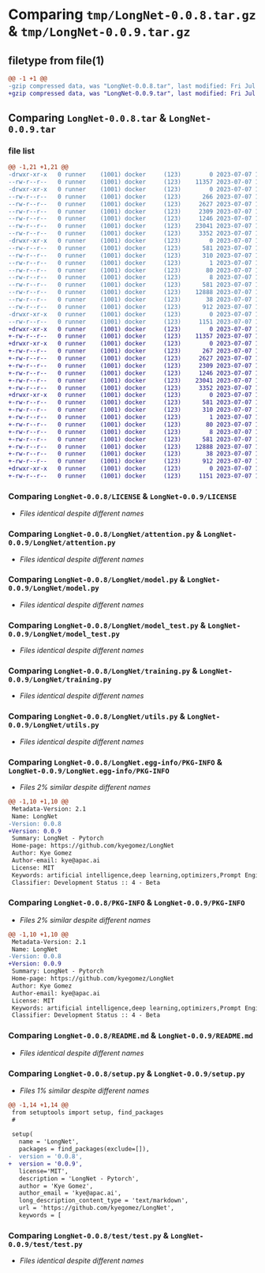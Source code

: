 # Comparing `tmp/LongNet-0.0.8.tar.gz` & `tmp/LongNet-0.0.9.tar.gz`

## filetype from file(1)

```diff
@@ -1 +1 @@
-gzip compressed data, was "LongNet-0.0.8.tar", last modified: Fri Jul  7 17:44:34 2023, max compression
+gzip compressed data, was "LongNet-0.0.9.tar", last modified: Fri Jul  7 17:48:16 2023, max compression
```

## Comparing `LongNet-0.0.8.tar` & `LongNet-0.0.9.tar`

### file list

```diff
@@ -1,21 +1,21 @@
-drwxr-xr-x   0 runner    (1001) docker     (123)        0 2023-07-07 17:44:34.700441 LongNet-0.0.8/
--rw-r--r--   0 runner    (1001) docker     (123)    11357 2023-07-07 17:44:24.000000 LongNet-0.0.8/LICENSE
-drwxr-xr-x   0 runner    (1001) docker     (123)        0 2023-07-07 17:44:34.700441 LongNet-0.0.8/LongNet/
--rw-r--r--   0 runner    (1001) docker     (123)      266 2023-07-07 17:44:24.000000 LongNet-0.0.8/LongNet/__init__.py
--rw-r--r--   0 runner    (1001) docker     (123)     2627 2023-07-07 17:44:24.000000 LongNet-0.0.8/LongNet/attention.py
--rw-r--r--   0 runner    (1001) docker     (123)     2309 2023-07-07 17:44:24.000000 LongNet-0.0.8/LongNet/model.py
--rw-r--r--   0 runner    (1001) docker     (123)     1246 2023-07-07 17:44:24.000000 LongNet-0.0.8/LongNet/model_test.py
--rw-r--r--   0 runner    (1001) docker     (123)    23041 2023-07-07 17:44:24.000000 LongNet-0.0.8/LongNet/training.py
--rw-r--r--   0 runner    (1001) docker     (123)     3352 2023-07-07 17:44:24.000000 LongNet-0.0.8/LongNet/utils.py
-drwxr-xr-x   0 runner    (1001) docker     (123)        0 2023-07-07 17:44:34.700441 LongNet-0.0.8/LongNet.egg-info/
--rw-r--r--   0 runner    (1001) docker     (123)      581 2023-07-07 17:44:34.000000 LongNet-0.0.8/LongNet.egg-info/PKG-INFO
--rw-r--r--   0 runner    (1001) docker     (123)      310 2023-07-07 17:44:34.000000 LongNet-0.0.8/LongNet.egg-info/SOURCES.txt
--rw-r--r--   0 runner    (1001) docker     (123)        1 2023-07-07 17:44:34.000000 LongNet-0.0.8/LongNet.egg-info/dependency_links.txt
--rw-r--r--   0 runner    (1001) docker     (123)       80 2023-07-07 17:44:34.000000 LongNet-0.0.8/LongNet.egg-info/requires.txt
--rw-r--r--   0 runner    (1001) docker     (123)        8 2023-07-07 17:44:34.000000 LongNet-0.0.8/LongNet.egg-info/top_level.txt
--rw-r--r--   0 runner    (1001) docker     (123)      581 2023-07-07 17:44:34.700441 LongNet-0.0.8/PKG-INFO
--rw-r--r--   0 runner    (1001) docker     (123)    12888 2023-07-07 17:44:24.000000 LongNet-0.0.8/README.md
--rw-r--r--   0 runner    (1001) docker     (123)       38 2023-07-07 17:44:34.700441 LongNet-0.0.8/setup.cfg
--rw-r--r--   0 runner    (1001) docker     (123)      912 2023-07-07 17:44:24.000000 LongNet-0.0.8/setup.py
-drwxr-xr-x   0 runner    (1001) docker     (123)        0 2023-07-07 17:44:34.700441 LongNet-0.0.8/test/
--rw-r--r--   0 runner    (1001) docker     (123)     1151 2023-07-07 17:44:24.000000 LongNet-0.0.8/test/test.py
+drwxr-xr-x   0 runner    (1001) docker     (123)        0 2023-07-07 17:48:16.591555 LongNet-0.0.9/
+-rw-r--r--   0 runner    (1001) docker     (123)    11357 2023-07-07 17:48:04.000000 LongNet-0.0.9/LICENSE
+drwxr-xr-x   0 runner    (1001) docker     (123)        0 2023-07-07 17:48:16.587556 LongNet-0.0.9/LongNet/
+-rw-r--r--   0 runner    (1001) docker     (123)      267 2023-07-07 17:48:04.000000 LongNet-0.0.9/LongNet/__init__.py
+-rw-r--r--   0 runner    (1001) docker     (123)     2627 2023-07-07 17:48:05.000000 LongNet-0.0.9/LongNet/attention.py
+-rw-r--r--   0 runner    (1001) docker     (123)     2309 2023-07-07 17:48:05.000000 LongNet-0.0.9/LongNet/model.py
+-rw-r--r--   0 runner    (1001) docker     (123)     1246 2023-07-07 17:48:05.000000 LongNet-0.0.9/LongNet/model_test.py
+-rw-r--r--   0 runner    (1001) docker     (123)    23041 2023-07-07 17:48:05.000000 LongNet-0.0.9/LongNet/training.py
+-rw-r--r--   0 runner    (1001) docker     (123)     3352 2023-07-07 17:48:05.000000 LongNet-0.0.9/LongNet/utils.py
+drwxr-xr-x   0 runner    (1001) docker     (123)        0 2023-07-07 17:48:16.591555 LongNet-0.0.9/LongNet.egg-info/
+-rw-r--r--   0 runner    (1001) docker     (123)      581 2023-07-07 17:48:16.000000 LongNet-0.0.9/LongNet.egg-info/PKG-INFO
+-rw-r--r--   0 runner    (1001) docker     (123)      310 2023-07-07 17:48:16.000000 LongNet-0.0.9/LongNet.egg-info/SOURCES.txt
+-rw-r--r--   0 runner    (1001) docker     (123)        1 2023-07-07 17:48:16.000000 LongNet-0.0.9/LongNet.egg-info/dependency_links.txt
+-rw-r--r--   0 runner    (1001) docker     (123)       80 2023-07-07 17:48:16.000000 LongNet-0.0.9/LongNet.egg-info/requires.txt
+-rw-r--r--   0 runner    (1001) docker     (123)        8 2023-07-07 17:48:16.000000 LongNet-0.0.9/LongNet.egg-info/top_level.txt
+-rw-r--r--   0 runner    (1001) docker     (123)      581 2023-07-07 17:48:16.591555 LongNet-0.0.9/PKG-INFO
+-rw-r--r--   0 runner    (1001) docker     (123)    12888 2023-07-07 17:48:05.000000 LongNet-0.0.9/README.md
+-rw-r--r--   0 runner    (1001) docker     (123)       38 2023-07-07 17:48:16.591555 LongNet-0.0.9/setup.cfg
+-rw-r--r--   0 runner    (1001) docker     (123)      912 2023-07-07 17:48:05.000000 LongNet-0.0.9/setup.py
+drwxr-xr-x   0 runner    (1001) docker     (123)        0 2023-07-07 17:48:16.591555 LongNet-0.0.9/test/
+-rw-r--r--   0 runner    (1001) docker     (123)     1151 2023-07-07 17:48:05.000000 LongNet-0.0.9/test/test.py
```

### Comparing `LongNet-0.0.8/LICENSE` & `LongNet-0.0.9/LICENSE`

 * *Files identical despite different names*

### Comparing `LongNet-0.0.8/LongNet/attention.py` & `LongNet-0.0.9/LongNet/attention.py`

 * *Files identical despite different names*

### Comparing `LongNet-0.0.8/LongNet/model.py` & `LongNet-0.0.9/LongNet/model.py`

 * *Files identical despite different names*

### Comparing `LongNet-0.0.8/LongNet/model_test.py` & `LongNet-0.0.9/LongNet/model_test.py`

 * *Files identical despite different names*

### Comparing `LongNet-0.0.8/LongNet/training.py` & `LongNet-0.0.9/LongNet/training.py`

 * *Files identical despite different names*

### Comparing `LongNet-0.0.8/LongNet/utils.py` & `LongNet-0.0.9/LongNet/utils.py`

 * *Files identical despite different names*

### Comparing `LongNet-0.0.8/LongNet.egg-info/PKG-INFO` & `LongNet-0.0.9/LongNet.egg-info/PKG-INFO`

 * *Files 2% similar despite different names*

```diff
@@ -1,10 +1,10 @@
 Metadata-Version: 2.1
 Name: LongNet
-Version: 0.0.8
+Version: 0.0.9
 Summary: LongNet - Pytorch
 Home-page: https://github.com/kyegomez/LongNet
 Author: Kye Gomez
 Author-email: kye@apac.ai
 License: MIT
 Keywords: artificial intelligence,deep learning,optimizers,Prompt Engineering
 Classifier: Development Status :: 4 - Beta
```

### Comparing `LongNet-0.0.8/PKG-INFO` & `LongNet-0.0.9/PKG-INFO`

 * *Files 2% similar despite different names*

```diff
@@ -1,10 +1,10 @@
 Metadata-Version: 2.1
 Name: LongNet
-Version: 0.0.8
+Version: 0.0.9
 Summary: LongNet - Pytorch
 Home-page: https://github.com/kyegomez/LongNet
 Author: Kye Gomez
 Author-email: kye@apac.ai
 License: MIT
 Keywords: artificial intelligence,deep learning,optimizers,Prompt Engineering
 Classifier: Development Status :: 4 - Beta
```

### Comparing `LongNet-0.0.8/README.md` & `LongNet-0.0.9/README.md`

 * *Files identical despite different names*

### Comparing `LongNet-0.0.8/setup.py` & `LongNet-0.0.9/setup.py`

 * *Files 1% similar despite different names*

```diff
@@ -1,14 +1,14 @@
 from setuptools import setup, find_packages
 # 
 
 setup(
   name = 'LongNet',
   packages = find_packages(exclude=[]),
-  version = '0.0.8',
+  version = '0.0.9',
   license='MIT',
   description = 'LongNet - Pytorch',
   author = 'Kye Gomez',
   author_email = 'kye@apac.ai',
   long_description_content_type = 'text/markdown',
   url = 'https://github.com/kyegomez/LongNet',
   keywords = [
```

### Comparing `LongNet-0.0.8/test/test.py` & `LongNet-0.0.9/test/test.py`

 * *Files identical despite different names*

